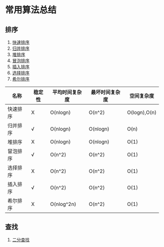 
# 常用算法总结

## 排序
1. [快速排序](qsort.py)
2. [归并排序](merge_sort.py)
3. [堆排序](heap_sort.py)
4. [冒泡排序](bubble_sort.py)
5. [插入排序](insert_sort.py)
6. [选择排序](select_sort.py)
7. [希尔排序](shell_sort.py)

|名称|稳定性|平均时间复杂度|最坏时间复杂度|空间复杂度|
|---|---|---|---|---|
|快速排序|X|O(nlogn)|O(n^2)|O(logn),O(n)|
|归并排序|√|O(nlogn)|O(nlogn)|O(n)|
|堆排序|X|O(nlogn)|O(nlogn)|O(1)|
|冒泡排序|√|O(n^2)|O(n^2)|O(1)|
|选择排序|X|O(n^2)|O(n^2)|O(1)|
|插入排序|√|O(n^2)|O(n^2)|O(1)|
|希尔排序|X|O(nlog^2n)|O(n^2)|O(1)|

## 查找
1. [二分查找](traverse_binary_tree.py)
